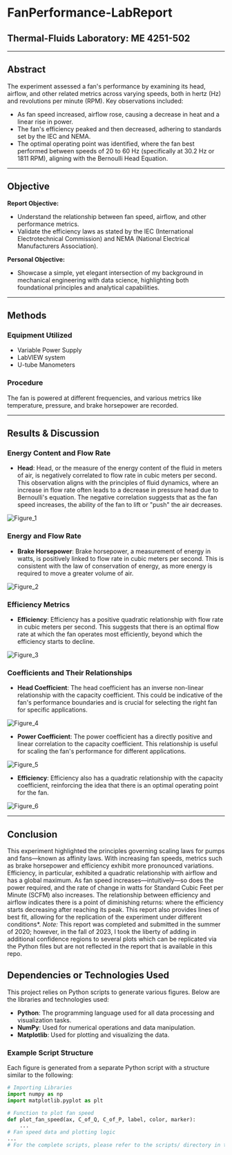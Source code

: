 # FanPerformance-LabReport

## Thermal-Fluids Laboratory: ME 4251-502

---

## Abstract


The experiment assessed a fan's performance by examining its head, airflow, and other related metrics across varying speeds, both in hertz (Hz) and revolutions per minute (RPM). Key observations included:

- As fan speed increased, airflow rose, causing a decrease in heat and a linear rise in power.
- The fan's efficiency peaked and then decreased, adhering to standards set by the IEC and NEMA.
- The optimal operating point was identified, where the fan best performed between speeds of 20 to 60 Hz (specifically at 30.2 Hz or 1811 RPM), aligning with the Bernoulli Head Equation.

---

## Objective

**Report Objective:**
- Understand the relationship between fan speed, airflow, and other performance metrics.
- Validate the efficiency laws as stated by the IEC (International Electrotechnical Commission) and NEMA (National Electrical Manufacturers Association).

**Personal Objective:**
- Showcase a simple, yet elegant intersection of my background in mechanical engineering with data science, highlighting both foundational principles and analytical capabilities.

---

## Methods

### Equipment Utilized
- Variable Power Supply
- LabVIEW system
- U-tube Manometers

### Procedure
The fan is powered at different frequencies, and various metrics like temperature, pressure, and brake horsepower are recorded.

---

## Results & Discussion

### Energy Content and Flow Rate

- **Head**: Head, or the measure of the energy content of the fluid in meters of air, is negatively correlated to flow rate in cubic meters per second. This observation aligns with the principles of fluid dynamics, where an increase in flow rate often leads to a decrease in pressure head due to Bernoulli's equation. The negative correlation suggests that as the fan speed increases, the ability of the fan to lift or "push" the air decreases.

![Figure_1](https://github.com/sergiicodes/FanPerformance-LabReport/assets/79073281/d41d6a62-4889-428f-af14-4c56975d701f)


### Energy and Flow Rate

- **Brake Horsepower**: Brake horsepower, a measurement of energy in watts, is positively linked to flow rate in cubic meters per second. This is consistent with the law of conservation of energy, as more energy is required to move a greater volume of air.

![Figure_2](https://github.com/sergiicodes/FanPerformance-LabReport/assets/79073281/77c62eb1-99c5-44c1-9017-42c4a6b9f490)


### Efficiency Metrics

- **Efficiency**: Efficiency has a positive quadratic relationship with flow rate in cubic meters per second. This suggests that there is an optimal flow rate at which the fan operates most efficiently, beyond which the efficiency starts to decline.

![Figure_3](https://github.com/sergiicodes/FanPerformance-LabReport/assets/79073281/ea5286d1-b37e-4817-9036-d50a4aef7787)


### Coefficients and Their Relationships

- **Head Coefficient**: The head coefficient has an inverse non-linear relationship with the capacity coefficient. This could be indicative of the fan's performance boundaries and is crucial for selecting the right fan for specific applications.

![Figure_4](https://github.com/sergiicodes/FanPerformance-LabReport/assets/79073281/8fcd3325-96ce-41bc-b0ca-372d424d50b9)


- **Power Coefficient**: The power coefficient has a directly positive and linear correlation to the capacity coefficient. This relationship is useful for scaling the fan's performance for different applications.

![Figure_5](https://github.com/sergiicodes/FanPerformance-LabReport/assets/79073281/d9518756-eb52-4d0e-bc95-487e4b86505d)


- **Efficiency**: Efficiency also has a quadratic relationship with the capacity coefficient, reinforcing the idea that there is an optimal operating point for the fan. 

![Figure_6](https://github.com/sergiicodes/FanPerformance-LabReport/assets/79073281/5f5b170f-5af8-4584-80de-02e3d38732f7)


---

## Conclusion

This experiment highlighted the principles governing scaling laws for pumps and fans—known as affinity laws. With increasing fan speeds, metrics such as brake horsepower and efficiency exhibit more pronounced variations. Efficiency, in particular, exhibited a quadratic relationship with airflow and has a global maximum. As fan speed increases—intuitively—so does the power required, and the rate of change in watts for Standard Cubic Feet per Minute (SCFM) also increases. The relationship between efficiency and airflow indicates there is a point of diminishing returns: where the efficiency starts decreasing after reaching its peak. 
This report also provides lines of best fit, allowing for the replication of the experiment under different conditions*.
*Note:* This report was completed and submitted in the summer of 2020; however, in the fall of 2023, I took the liberty of adding in additional confidence regions to several plots which can be replicated via the Python files but are not reflected in the report that is available in this repo. 


## Dependencies or Technologies Used

This project relies on Python scripts to generate various figures. Below are the libraries and technologies used:

- **Python**: The programming language used for all data processing and visualization tasks.
- **NumPy**: Used for numerical operations and data manipulation.
- **Matplotlib**: Used for plotting and visualizing the data.


### Example Script Structure

Each figure is generated from a separate Python script with a structure similar to the following:

```python
# Importing Libraries
import numpy as np
import matplotlib.pyplot as plt

# Function to plot fan speed
def plot_fan_speed(ax, C_of_Q, C_of_P, label, color, marker):
    ...
# Fan speed data and plotting logic
...
# For the complete scripts, please refer to the scripts/ directory in the repository.
